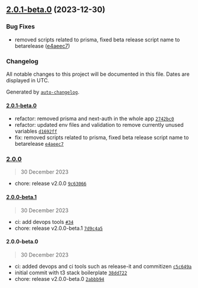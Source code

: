

## [2.0.1-beta.0](https://github.com/chof64/chadfernandez-me/compare/2.0.0...2.0.1-beta.0) (2023-12-30)


### Bug Fixes

* removed scripts related to prisma, fixed beta release script name to betarelease ([e4aeec7](https://github.com/chof64/chadfernandez-me/commit/e4aeec79c82cc4c951e96bc0510034cae5cf5bfa))

### Changelog

All notable changes to this project will be documented in this file. Dates are displayed in UTC.

Generated by [`auto-changelog`](https://github.com/CookPete/auto-changelog).

#### [2.0.1-beta.0](https://github.com/chof64/chadfernandez-me/compare/2.0.0...2.0.1-beta.0)

- refactor: removed prisma and next-auth in the whole app [`2742bc0`](https://github.com/chof64/chadfernandez-me/commit/2742bc0f55f918e570425113da7f6220bb0cc5a6)
- refactor: updated env files and validation to remove currently unused variables [`d1692ff`](https://github.com/chof64/chadfernandez-me/commit/d1692ff7ee069b91dc20b572e746b7a6fb023407)
- fix: removed scripts related to prisma, fixed beta release script name to betarelease [`e4aeec7`](https://github.com/chof64/chadfernandez-me/commit/e4aeec79c82cc4c951e96bc0510034cae5cf5bfa)

### [2.0.0](https://github.com/chof64/chadfernandez-me/compare/2.0.0-beta.1...2.0.0)

> 30 December 2023

- chore: release v2.0.0 [`9c63066`](https://github.com/chof64/chadfernandez-me/commit/9c63066f251683c8689d5c3774b865b93eaf54f9)

#### [2.0.0-beta.1](https://github.com/chof64/chadfernandez-me/compare/2.0.0-beta.0...2.0.0-beta.1)

> 30 December 2023

- ci: add devops tools [`#34`](https://github.com/chof64/chadfernandez-me/pull/34)
- chore: release v2.0.0-beta.1 [`7d9c4a5`](https://github.com/chof64/chadfernandez-me/commit/7d9c4a573b1b7f13779d7891969a9fadbf0f502c)

#### 2.0.0-beta.0

> 30 December 2023

- ci: added devops and ci tools such as release-it and commitizen [`c5c649a`](https://github.com/chof64/chadfernandez-me/commit/c5c649aea7c896752f3495ef727db1fd20a7c53a)
- initial commit with t3 stack boilerplate [`38dd722`](https://github.com/chof64/chadfernandez-me/commit/38dd722a938e2eb0b6e6db5960c8836dc3648490)
- chore: release v2.0.0-beta.0 [`2abbb94`](https://github.com/chof64/chadfernandez-me/commit/2abbb94185c91e9bed0f0116efc18eee5fd80e2f)
